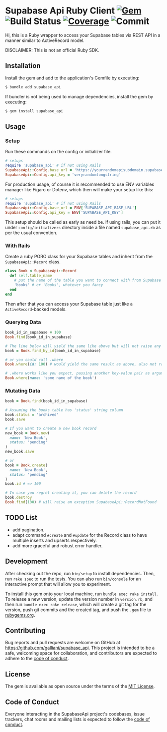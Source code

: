 # Supabase Api Ruby Client [![Gem](https://img.shields.io/gem/v/supabase_api?color=blue&label=version)](https://rubygems.org/gems/supabase_api) ![Build Status](https://github.com/galliani/supabase_api/workflows/spec/badge.svg)  [![Coverage](https://galliani.github.io/supabase_api/badge.svg)](https://github.com/galliani/supabase_api) ![Commit](https://img.shields.io/github/last-commit/galliani/supabase_api)


Hi, this is a Ruby wrapper to access your Supabase tables via REST API in a manner similar to ActiveRecord model.

DISCLAIMER: This is not an official Ruby SDK.

## Installation

Install the gem and add to the application's Gemfile by executing:

```bash
$ bundle add supabase_api
```

If bundler is not being used to manage dependencies, install the gem by executing:

```bash
$ gem install supabase_api
```

## Usage


### Setup
Run these commands on the config or initializer file.

```ruby
# setups
require 'supabase_api' # if not using Rails
SupabaseApi::Config.base_url = 'https://yourrandomapisubdomain.supabase.co'
SupabaseApi::Config.api_key = 'veryrandomlongstring'
```

For production usage, of course it is recommended to use ENV variables manager like Figaro or Dotenv, which then will make your setup like this:
```ruby
# setups
require 'supabase_api' # if not using Rails
SupabaseApi::Config.base_url = ENV['SUPABASE_API_BASE_URL']
SupabaseApi::Config.api_key = ENV['SUPABASE_API_KEY']
```

This setup should be called as early as need be. If using rails, you can put it under `config/initializers` directory inside a file named `supabase_api.rb` as per the usual convention.


### With Rails
Create a ruby PORO class for your Supabase tables and inherit from the `SupabaseApi::Record` class.

```ruby
class Book < SupabaseApi::Record
  def self.table_name
    # put the name of the table you want to connect with from Supabase
    'books' # or 'Books', whatever you fancy
  end
end
```

Then after that you can access your Supabase table just like a `ActiveRecord`-backed models.

### Querying Data
```ruby
book_id_in_supabase = 100
Book.find(book_id_in_supabase)

# The line below will yield the same like above but will not raise any exception
book = Book.find_by_id(book_id_in_supabase)

# or you could call .where
Book.where(id: 100) # would yield the same result as above, also not raising exception

# .where works like you expect, passing another key-value pair as arguments
Book.where(name: 'some name of the book')

```

### Mutating Data

```ruby
book = Book.find(book_id_in_supabase)

# Assuming the books table has 'status' string column
book.status = 'archived'
book.save

# If you want to create a new book record
new_book = Book.new(
  name: 'New Book',
  status: 'pending'
)
new_book.save

# or
book = Book.create(
  name: 'New Book',
  status: 'pending'
)
book.id # => 100

# In case you regret creating it, you can delete the record
book.destroy
Book.find(100) # will raise an exception SupabaseApi::RecordNotFound
```

## TODO List
- add pagination.
- adapt command `#create` and `#update`  for the Record class to have multiple inserts and upserts respectively.
- add more graceful and robust error handler.


## Development

After checking out the repo, run `bin/setup` to install dependencies. Then, run `rake spec` to run the tests. You can also run `bin/console` for an interactive prompt that will allow you to experiment.

To install this gem onto your local machine, run `bundle exec rake install`. To release a new version, update the version number in `version.rb`, and then run `bundle exec rake release`, which will create a git tag for the version, push git commits and the created tag, and push the `.gem` file to [rubygems.org](https://rubygems.org).

## Contributing

Bug reports and pull requests are welcome on GitHub at https://github.com/galliani/supabase_api. This project is intended to be a safe, welcoming space for collaboration, and contributors are expected to adhere to the [code of conduct](https://github.com/galliani/supabase_api/blob/master/CODE_OF_CONDUCT.md).

## License

The gem is available as open source under the terms of the [MIT License](https://opensource.org/licenses/MIT).

## Code of Conduct

Everyone interacting in the SupabaseApi project's codebases, issue trackers, chat rooms and mailing lists is expected to follow the [code of conduct](https://github.com/galliani/supabase_api/blob/master/CODE_OF_CONDUCT.md).
